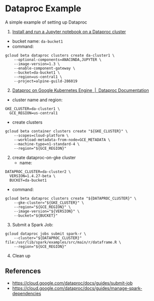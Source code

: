 # Dataproc Example 

A simple example of setting up Dataproc 

1. [Install and run a Jupyter notebook on a Dataproc cluster](https://cloud.google.com/dataproc/docs/tutorials/jupyter-notebook)

* bucket name: `da-bucket1`
* command: 

```
gcloud beta dataproc clusters create da-cluster1 \
    --optional-components=ANACONDA,JUPYTER \
    --image-version=1.3 \
    --enable-component-gateway \
    --bucket=da-bucket1 \
    --region=us-central1 \
    --project=alpine-guild-286019
```

2. [Dataproc on Google Kubernetes Engine  |  Dataproc Documentation](https://cloud.google.com/dataproc/docs/concepts/jobs/dataproc-gke#register-the-gke-cluster-with-cloud-dataproc)

* cluster name and region:

```
GKE_CLUSTER=da-cluster1 \
  GCE_REGION=us-central1
```

* create clusters

```
gcloud beta container clusters create "${GKE_CLUSTER}" \
    --scopes=cloud-platform \
    --workload-metadata-from-node=GCE_METADATA \
    --machine-type=n1-standard-4 \
    --region="${GCE_REGION}"
```

2. create dataproc-on-gke cluster
    * name:

```
DATAPROC_CLUSTER=da-cluster2 \
  VERSION=1.4.27-beta \
  BUCKET=da-bucket1
```

* command:

```
gcloud beta dataproc clusters create "${DATAPROC_CLUSTER}" \
    --gke-cluster="${GKE_CLUSTER}" \
    --region="${GCE_REGION}" \
    --image-version="${VERSION}" \
    --bucket="${BUCKET}"
```

3. Submit a Spark Job:

```
gcloud dataproc jobs submit spark-r \
    --cluster="${DATAPROC_CLUSTER}" file:/usr/lib/spark/examples/src/main/r/dataframe.R \
    --region="${GCE_REGION}"
```

4. Clean up


## References 

* <https://cloud.google.com/dataproc/docs/guides/submit-job>
* <https://cloud.google.com/dataproc/docs/guides/manage-spark-dependencies>
